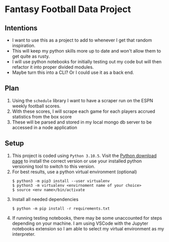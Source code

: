 # Fantasy Football Data Project

## Intentions
- I want to use this as a project to add to whenever I get that random inspiration.
- This will keep my python skills more up to date and won't allow them to get quite as rusty.
- I will use python notebooks for initially testing out my code but will then refactor it into proper divided modules.
- Maybe turn this into a CLI?  Or I could use it as a back end.

## Plan
1. Using the `schedule` library I want to have a scraper run on the ESPN weekly football scores.
2. With these scores, I will scrape each game for each players accrued statistics from the box score
3. These will be parsed and stored in my local mongo db server to be accessed in a node application
## Setup
1. This project is coded using `Python 3.10.5`.  Visit the [Python download page](https://www.python.org/downloads/) to install the correct version or use your installed python versioning tool to switch to this version.
2. For best results, use a python virtual environment (optional)
   ```
   $ python3 -m pip3 install --user virtualenv
   $ python3 -m virtualenv <envirnoment name of your choice>
   $ source <env name>/bin/activate
   ```
3. Install all needed dependencies
   ```
   $ python -m pip install -r requirements.txt
   ```
4. If running testing notebooks, there may be some unaccounted for steps depending on your machine.  I am using VSCode with the Jupyter notebooks extension so I am able to select my virtual environment as my interpreter.